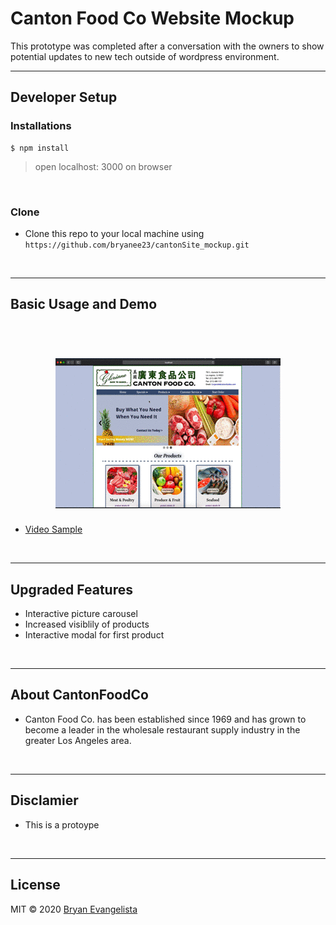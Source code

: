 # Canton Food Co Website Mockup

This prototype was completed after a conversation with the owners to show potential updates to new tech outside of wordpress environment.
<br/>

---

## Developer Setup



### Installations


```shell
$ npm install
```
> open localhost: 3000 on browser


<br/>

### Clone

- Clone this repo to your local machine using `https://github.com/bryanee23/cantonSite_mockup.git`

<br/>

---

## Basic Usage and Demo

<h1 align="center">
  <br>
<img src="/README.gif">
</h1>

- <a href="https://drive.google.com/file/d/1JgoWolhwTmj14pvPp8pcVMSUhzZ6vrGq/view?usp=sharing">Video Sample</a>
<br/>

---

## Upgraded Features
-	Interactive picture carousel
-	Increased visiblily of products
-	Interactive modal for first product

<br/>

---

## About CantonFoodCo
- Canton Food Co. has been established since 1969 and has grown to become a leader in the wholesale restaurant supply industry in the greater Los Angeles area.
<br/>

---

## Disclamier
- This is a protoype
<br/>

---

## License
MIT  © 2020 [Bryan Evangelista](https://www.linkedin.com/in/bryanevangelista/)
